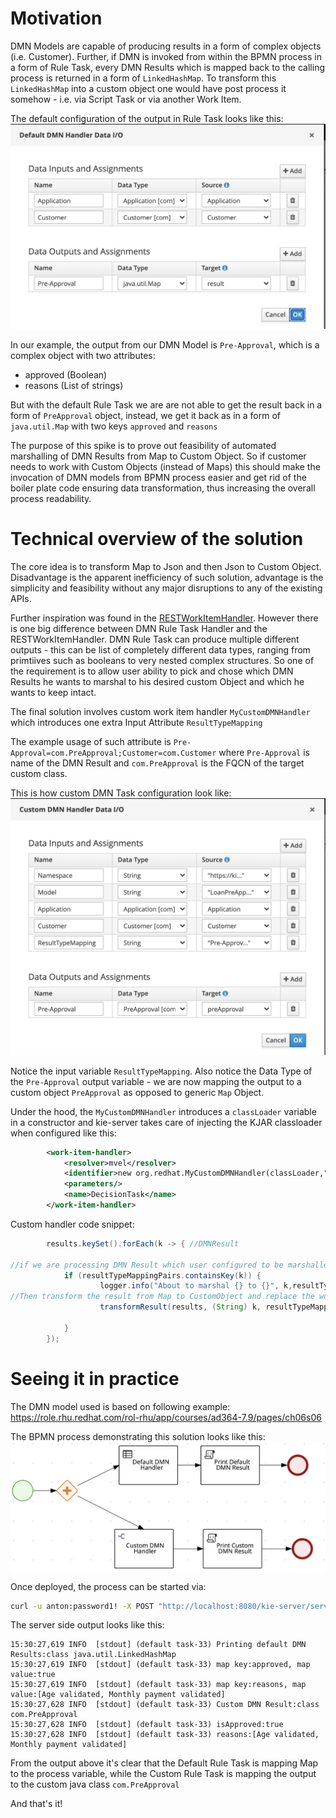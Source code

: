 # Motivation

DMN Models are capable of producing results in a form of complex objects (i.e. Customer).
Further, if DMN is invoked from within the BPMN process in a form of Rule Task, every DMN Results which is mapped back to the calling process is returned
in a form of `LinkedHashMap`. To transform this `LinkedHashMap` into a custom object one would have post process it somehow - i.e. via Script Task or via another Work Item.

The default configuration of the output in Rule Task looks like this:
![defaultDMN](default-dmn-task.png)

In our example, the output from our DMN Model is `Pre-Approval`, which is a complex object with two attributes:

 - approved (Boolean)
 - reasons (List of strings)

 But with the default Rule Task we are are not able to get the result back in a form of `PreApproval` object, instead, we get it back as  in a form of `java.util.Map` with two keys `approved` and `reasons`

 The purpose of this spike is to prove out feasibility of automated marshalling of DMN Results from Map to Custom Object. So if customer needs to work with Custom Objects (instead of Maps) this should make the invocation of DMN models from BPMN process easier and get rid of the boiler plate code ensuring data transformation, thus increasing the overall process readability.

 # Technical overview of the solution

The core idea is to transform Map to Json and then Json to Custom Object.
Disadvantage is the apparent inefficiency of such solution, advantage is the simplicity and feasibility without any major disruptions to any of the existing APIs.

Further inspiration was found in the [RESTWorkItemHandler](https://github.com/kiegroup/jbpm/blob/master/jbpm-workitems/jbpm-workitems-rest/src/main/java/org/jbpm/process/workitem/rest/RESTWorkItemHandler.java).
However there is one big difference between DMN Rule Task Handler and the RESTWorkItemHandler. DMN Rule Task can produce multiple different outputs - this can be list of completely different data types, ranging from primtiives such as booleans to very nested complex structures. So one of the requirement is to allow user ability to pick and chose which DMN Results he wants to marshal to his desired custom Object and which he wants to keep intact.

The final solution involves custom work item handler `MyCustomDMNHandler` which introduces one extra Input Attribute `ResultTypeMapping`

The example usage of such attribute is `Pre-Approval=com.PreApproval;Customer=com.Customer` where `Pre-Approval` is name of the DMN Result and `com.PreApproval` is the FQCN of the target custom class.

This is how custom DMN Task configuration look like:
![customDmnTask](custom-dmn-task.png)

Notice the input variable `ResultTypeMapping`. Also notice the Data Type of the `Pre-Approval` output variable - we are now mapping the output to a custom object `PreApproval` as opposed to generic `Map` Object.

Under the hood, the `MyCustomDMNHandler` introduces a `classLoader` variable in a constructor and kie-server takes care of injecting the KJAR classloader when configured like this:

```xml
        <work-item-handler>
            <resolver>mvel</resolver>
            <identifier>new org.redhat.MyCustomDMNHandler(classLoader,"com.playground","DMNExperiment","1.0.0-SNAPSHOT")</identifier>
            <parameters/>
            <name>DecisionTask</name>
        </work-item-handler>
```

Custom handler code snippet:

```java
        results.keySet().forEach(k -> { //DMNResult

//if we are processing DMN Result which user configured to be marshalled
            if (resultTypeMappingPairs.containsKey(k)) {
                    logger.info("About to marshal {} to {}", k,resultTypeMappingPairs.get(k));
//Then transform the result from Map to CustomObject and replace the workItem results for that given DMN Result
                    transformResult(results, (String) k, resultTypeMappingPairs);

            }
        });
```

# Seeing it in practice
The DMN model used is based on following example:
https://role.rhu.redhat.com/rol-rhu/app/courses/ad364-7.9/pages/ch06s06

The BPMN process demonstrating this solution looks like this:
![bpmn](bpmn.png)

Once deployed, the process can be started via:
```bash
curl -u anton:password1! -X POST "http://localhost:8080/kie-server/services/rest/server/containers/DMNExperiment/processes/DMNExperiment.DMNProcess/instances" -H "accept: application/xml" -H "content-type: application/json" -d " { \"Application\": { \"term\":24, \"amount\": 25000 }, \"Customer\": {\"fullName\": \"John Doe\", \"incomeAnnual\": 40000, \"age\": 23}  }
```

The server side output looks like this:

```
15:30:27,619 INFO  [stdout] (default task-33) Printing default DMN Results:class java.util.LinkedHashMap
15:30:27,619 INFO  [stdout] (default task-33) map key:approved, map value:true
15:30:27,619 INFO  [stdout] (default task-33) map key:reasons, map value:[Age validated, Monthly payment validated]
15:30:27,628 INFO  [stdout] (default task-33) Custom DMN Result:class com.PreApproval
15:30:27,628 INFO  [stdout] (default task-33) isApproved:true
15:30:27,628 INFO  [stdout] (default task-33) reasons:[Age validated, Monthly payment validated]
```

From the output above it's clear that the Default Rule Task is mapping Map to the process variable, while the Custom Rule Task is mapping the output to the custom java class `com.PreApproval`

And that's it!
